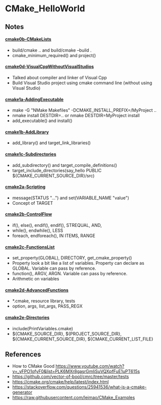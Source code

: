 # CMake_HelloWorld
 
## Notes
#### [cmake0b-CMakeLists](/cmake0b-CMakeLists)
* build/cmake .. and build/cmake –build . <br/>
* cmake_minimum_required() and project() 

#### [cmake0d-VisualCppWithoutVisualStudios](/cmake0d-VisualCppWithoutVisualStudio)
* Talked about compiler and linker of Visual Cpp 
* Build Visual Studio project using cmake command line (without using Visual Studio) 

#### [cmake1a-AddingExecutable](/cmake1a-AddingExecutable)
* make -G "NMake Makefiles" -DCMAKE_INSTALL_PREFIX=/MyProject ..
* nmake install DESTDIR=.. or nmake DESTDIR=MyProject install
* add_executable() and install()

#### [cmake1b-AddLibrary](/cmake1b-AddLibrary)
* add_library() and target_link_libraries() 

#### [cmake1c-Subdirectories](/cmake1c-Subdirectories)
* add_subdirectory() and target_compile_definitions()
* target_include_directories(say_hello PUBLIC ${CMAKE_CURRENT_SOURCE_DIR}/src)

#### [cmake2a-Scripting](/cmake2a-Scripting)
* message(STATUS "...") and set(VARIABLE_NAME "value")
* Concept of TARGET

#### [cmake2b-ControlFlow](/cmake2b-ControlFlow)
* if(), else(), endif(), endif(), STREQUAL, AND,  
* while(), endwhile(), LESS 
* foreach, endforeach(), IN ITEMS, RANGE 

#### [cmake2c-FunctionsList](/cmake2c-FunctionsList)
* set_property(GLOBAL), DIRECTORY, get_cmake_property() 
* Property look a bit like a list of variables. Property can declare as GLOBAL. Variable can pass by reference. 
* function(), ARGV, ARGN. Variable can pass by reference. 
* Arithmetic on variables 

#### [cmake2d-AdvancedFunctions](/cmake2d-AdvancedFunctions)
* *.cmake, resource library, tests  
* option, args, list_args, PASS_REGX  

#### [cmake2e-Directories](/cmake2e-Directories)
* include(PrintVariables.cmake) 
* ${CMAKE_SOURCE_DIR}, ${PROJECT_SOURCE_DIR}, ${CMAKE_CURRENT_SOURCE_DIR}, ${CMAKE_CURRENT_LIST_FILE}
 
## References 
* How to CMake Good https://www.youtube.com/watch?v=_yFPO1ofyF0&list=PLK6MXr8gasrGmIiSuVQXpfFuE1uPT615s
* https://github.com/vector-of-bool/cmrc/tree/master/tests
* https://cmake.org/cmake/help/latest/index.html
* https://stackoverflow.com/questions/25941536/what-is-a-cmake-generator
* https://raw.githubusercontent.com/leimao/CMake_Examples
 
 
